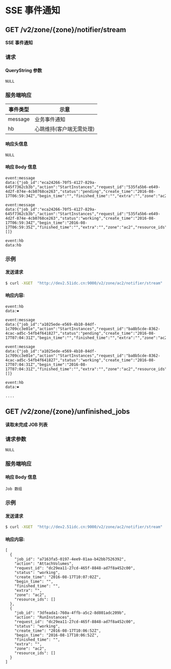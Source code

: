 # SSE 事件通知

<!-- toc -->

## GET /v2/zone/{zone}/notifier/stream

**SSE 事件通知**

### 请求

#### QueryString 参数

`NULL`

### 服务端响应

|事件类型|示意|
|----|----|
|message|业务事件通知|
|hb|心跳维持(客户端无需处理)|

#### 响应头信息

`NULL`

#### 响应 Body 信息

```
event:message
data:{"job_id":"eca24266-70f5-4127-829a-645f7362cb3b","action":"StartInstances","request_id":"535fa5b6-e649-4d2f-874e-4cb0768ce263","status":"pending","create_time":"2016-08-17T06:59:34Z","begin_time":"","finished_time":"","extra":"","zone":"ac2","resource_ids":null}

event:message
data:{"job_id":"eca24266-70f5-4127-829a-645f7362cb3b","action":"StartInstances","request_id":"535fa5b6-e649-4d2f-874e-4cb0768ce263","status":"working","create_time":"2016-08-17T06:59:34Z","begin_time":"2016-08-17T06:59:35Z","finished_time":"","extra":"","zone":"ac2","resource_ids":[]}

event:hb
data:hb
```

### 示例

#### 发送请求

```bash
$ curl -XGET  "http://dev2.51idc.cn:9000/v2/zone/ac2/notifier/stream"
```

#### 响应内容:

```
event:hb
data:❤️

event:message
data:{"job_id":"a1025ede-e569-4b10-84df-1c709cc3e01e","action":"StartInstances","request_id":"ba8b5cde-8362-4cac-ad5c-54fb4f641827","status":"pending","create_time":"2016-08-17T07:04:31Z","begin_time":"","finished_time":"","extra":"","zone":"ac2","resource_ids":null}

event:message
data:{"job_id":"a1025ede-e569-4b10-84df-1c709cc3e01e","action":"StartInstances","request_id":"ba8b5cde-8362-4cac-ad5c-54fb4f641827","status":"working","create_time":"2016-08-17T07:04:31Z","begin_time":"2016-08-17T07:04:31Z","finished_time":"","extra":"","zone":"ac2","resource_ids":[]}

event:hb
data:❤️

....

```



## GET /v2/zone/{zone}/unfinished_jobs

**读取未完成 JOB 列表**

### 请求参数

`NULL`

### 服务端响应

#### 响应 Body 信息

`Job 数组`

### 示例

#### 发送请求

```bash
$ curl -XGET  "http://dev2.51idc.cn:9000/v2/zone/ac2/notifier/stream"
```

#### 响应内容:

```
[
  {
    "job_id": "a7163fa5-0197-4ee9-81aa-b42bb7526392",
    "action": "AttachVolumes",
    "request_id": "dc29ea11-27cd-465f-8848-ad7f8a452c00",
    "status": "working",
    "create_time": "2016-08-17T10:07:02Z",
    "begin_time": "",
    "finished_time": "",
    "extra": "",
    "zone": "ac2",
    "resource_ids": []
  },
  {
    "job_id": "3dfeada1-760a-4ffb-a5c2-8d801adc209b",
    "action": "RunInstances",
    "request_id": "dc29ea11-27cd-465f-8848-ad7f8a452c00",
    "status": "working",
    "create_time": "2016-08-17T10:06:52Z",
    "begin_time": "2016-08-17T10:06:52Z",
    "finished_time": "",
    "extra": "",
    "zone": "ac2",
    "resource_ids": []
  }
]

```

